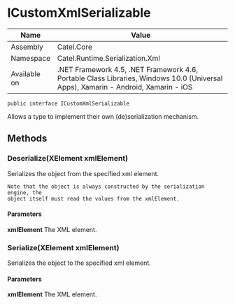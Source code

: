 

# ICustomXmlSerializable

Name|Value
---|---
Assembly|Catel.Core
Namespace|Catel.Runtime.Serialization.Xml
Available on|.NET Framework 4.5, .NET Framework 4.6, Portable Class Libraries, Windows 10.0 (Universal Apps), Xamarin - Android, Xamarin - iOS

```
public interface ICustomXmlSerializable
```

Allows a type to implement their own (de)serialization mechanism.



## Methods

### Deserialize(XElement xmlElement)

Serializes the object from the specified xml element.
    


    Note that the object is always constructed by the serialization engine, the
    object itself must read the values from the xmlElement.

#### Parameters

**xmlElement**
The XML element.



### Serialize(XElement xmlElement)

Serializes the object to the specified xml element.

#### Parameters

**xmlElement**
The XML element.




